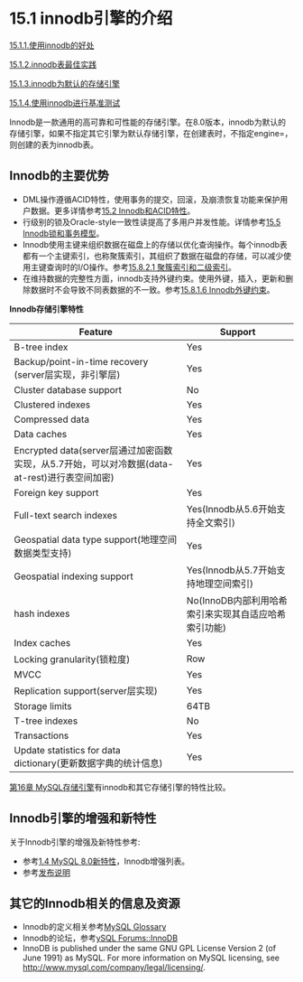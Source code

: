 # 15.1 innodb引擎的介绍
[15.1.1.使用innodb的好处](15.1.1.md)

[15.1.2.innodb表最佳实践](15.1.2.md)

[15.1.3.innodb为默认的存储引擎](15.1.3.md)

[15.1.4.使用innodb进行基准测试](15.1.4.md)

Innodb是一款通用的高可靠和可性能的存储引擎。在8.0版本，innodb为默认的存储引擎，如果不指定其它引擎为默认存储引擎，在创建表时，不指定engine=，则创建的表为innodb表。

## Innodb的主要优势
- DML操作遵循ACID特性，使用事务的提交，回滚，及崩溃恢复功能来保护用户数据。更多详情参考[15.2 Innodb和ACID特性](15.2.md)。
- 行级别的锁及Oracle-style一致性读提高了多用户并发性能。详情参考[15.5 Innodb锁和事务模型](15.5.md)。
- Innodb使用主键来组织数据在磁盘上的存储以优化查询操作。每个innodb表都有一个主键索引，也称聚簇索引，其组织了数据在磁盘的存储，可以减少使用主键查询时的I/O操作。参考[15.8.2.1 聚簇索引和二级索引](15.8.2.1.md)。
- 在维持数据的完整性方面，innodb支持外键约束。使用外键，插入，更新和删除数据时不会导致不同表数据的不一致。参考[15.8.1.6 Innodb外键约束](15.8.1.6.md)。

**Innodb存储引擎特性**

|Feature | Support |
| ---------------------------------------- | ----------------------------------- |
| B-tree index                             | Yes                                 |
| Backup/point-in-time recovery (server层实现，非引擎层) | Yes                   |
| Cluster database support                 | No                                  |
| Clustered indexes                        | Yes                                 |
| Compressed data                          | Yes                                 |
| Data caches                              | Yes                                 |
| Encrypted data(server层通过加密函数实现，从5.7开始，可以对冷数据(data-at-rest)进行表空间加密) | Yes |
| Foreign key support | Yes |
| Full-text search indexes | Yes(Innodb从5.6开始支持全文索引) |
| Geospatial data type support(地理空间数据类型支持) | Yes |
| Geospatial indexing support | Yes(Innodb从5.7开始支持地理空间索引) |
| hash indexes | No(InnoDB内部利用哈希索引来实现其自适应哈希索引功能) |
| Index caches | Yes |
| Locking granularity(锁粒度) | Row |
| MVCC | Yes |
| Replication support(server层实现) | Yes |
| Storage limits | 64TB |
| T-tree indexes | No |
| Transactions | Yes |
| Update statistics for data dictionary(更新数据字典的统计信息) | Yes |

[第16章 MySQL存储引擎](../16/16.md)有innodb和其它存储引擎的特性比较。

## Innodb引擎的增强和新特性

关于Innodb引擎的增强及新特性参考:

- 参考[1.4 MySQL 8.0新特性](../1/1.4.md)，Innodb增强列表。
- 参考[发布说明](https://dev.mysql.com/doc/relnotes/mysql/8.0/en/)

## 其它的Innodb相关的信息及资源

- Innodb的定义相关参考[MySQL Glossary](https://dev.mysql.com/doc/refman/8.0/en/glossary.html)
- Innodb的论坛，参考[ySQL Forums::InnoDB](http://forums.mysql.com/list.php?22)
- InnoDB is published under the same GNU GPL License Version 2 (of June 1991) as MySQL. For more information on MySQL licensing, see http://www.mysql.com/company/legal/licensing/.

